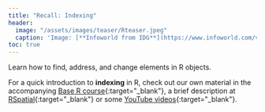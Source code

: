 ```yaml
---
title: "Recall: Indexing"
header:
  image: "/assets/images/teaser/Rteaser.jpeg"
  caption: 'Image: [**Infoworld from IDG**](https://www.infoworld.com/video/series/8563/do-more-with-r){:target="_blank"}'
toc: true
---
```


Learn how to find, address, and change elements in R objects.

For a quick introduction to **indexing** in R, check out our own material in the accompanying 
[Base R course](https://geomoer.github.io/moer-base-r/unit04/unit04-01_Intro.html){:target="_blank"}, 
a brief description at [RSpatial](https://rspatial.org/intr/4-indexing.html){:target="_blank"} or
some [YouTube videos](https://www.youtube.com/watch?v=nnx8_2Ckt-g){:target="_blank"}.





